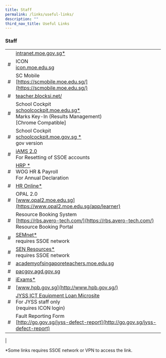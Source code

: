 ```yaml
---
title: Staff
permalink: /links/useful-links/
description: ""
third_nav_title: Useful Links
---
```

### **Staff**

|  |  |
|---|---|
|  | [intranet.moe.gov.sg*](intranet.moe.gov.sg) |
| # | ICON<br>[icon.moe.edu.sg](icon.moe.edu.sg) |
| # | SC Mobile<br> [https://scmobile.moe.edu.sg/](https://scmobile.moe.edu.sg/) |
| # | [teacher.blocksi.net/](teacher.blocksi.net/) |
| # | School Cockpit<br>[schoolcockpit.moe.edu.sg*](schoolcockpit.moe.edu.sg)<br>Marks Key-In (Results Management)<br>[Chrome Compatible] |
| # | School Cockpit<br>[schoolcockpit.moe.gov.sg *](schoolcockpit.moe.gov.sg)<br>gov version |
| # | [iAMS 2.0](https://access.moe.edu.sg/login/login.jsp)<br>For Resetting of SSOE accounts<br>  |
| #  | [HRP *](https://www.hrp.gov.sg/hrp/#/)<br>WOG HR & Payroll<br>For Annual Declaration |
| # | [HR Online*](http://intranet.moe.gov.sg/hronline/Pages/Home.aspx)  |
| # | OPAL 2.0<br>[www.opal2.moe.edu.sg](https://www.opal2.moe.edu.sg/app/learner)<br> |
| #  | Resource Booking System<br>[https://rbs.avero-tech.com/](https://rbs.avero-tech.com/)<br>Resource Booking Portal |
| # | [SEMnet*](https://semnet.moe.gov.sg/resources/Pages/ResourcesMain.aspx)<br> requires SSOE network |
| # | [SEN Resources*](https://intranet.moe.gov.sg/Send/Pages/SEN_Resource_portal.aspx)<br>requires SSOE network  |
| # | [academyofsingaporeteachers.moe.edu.sg](https://academyofsingaporeteachers.moe.edu.sg/)  |
| # | [pacgov.agd.gov.sg](https://pacgov.agd.gov.sg/)  |
| # | [iExams*](https://iexams.seab.gov.sg/sso/login?service=https%3A%2F%2Fiexams.seab.gov.sg%2Fsso%2Foauth2.0%2FcallbackAuthorize%3Fclient_id%3Diexams2-prod%26redirect_uri%3Dhttps%253A%252F%252Fiexams.seab.gov.sg%252Fiexams2%252Flogin%252Foauth2%252Fcode%252Fiexams2-prod%26response_type%3Dcode%26client_name%3DCasOAuthClient)  |
| # | [www.hpb.gov.sg](http://www.hpb.gov.sg/)  |
| # | [JYSS ICT Equipment Loan Microsite](https://sites.google.com/s/1WJg6cklbKxubTwjP4pgg1Gp4MPpJEfX8/p/1Q3pEIditGDOX9uafwzIoI0BrX_zuks6A/edit)<br>For JYSS staff only<br>(requires ICON login) |
|  # | Fault Reporting Form<br>[http://go.gov.sg/jyss-defect-report](http://go.gov.sg/jyss-defect-report)  |
|

\*Some links requires SSOE network or VPN to access the link.


